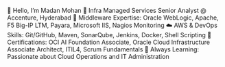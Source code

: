 👋 Hello, I’m Madan Mohan
🚀 Infra Managed Services Senior Analyst @ Accenture, Hyderabad
🔧 Middleware Expertise: Oracle WebLogic, Apache, F5 Big-IP LTM, Payara, Microsoft IIS, Nagios Monitoring
☁️ AWS & DevOps Skills: Git/GitHub, Maven, SonarQube, Jenkins, Docker, Shell Scripting
📜 Certifications: OCI AI Foundation Associate, Oracle Cloud Infrastructure Associate Architect, ITIL4, Scrum Fundamentals
🌱 Always Learning: Passionate about Cloud Operations and IT Administration
